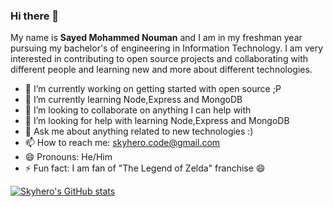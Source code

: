 ### Hi there 👋

My name is **Sayed Mohammed Nouman** and I am in my freshman year pursuing my bachelor's of engineering in Information Technology. I am very interested in contributing to open source projects and collaborating with different people and learning new and more about different technologies. 

- 🔭 I’m currently working on getting started with open source ;P
- 🌱 I’m currently learning Node,Express and MongoDB
- 👯 I’m looking to collaborate on anything I can help with
- 🤔 I’m looking for help with learning Node,Express and MongoDB
- 💬 Ask me about anything related to new technologies :)
- 📫 How to reach me: skyhero.code@gmail.com
- 😄 Pronouns: He/Him
- ⚡ Fun fact: I am fan of "The Legend of Zelda" franchise 😄
<!--
**Skyhero-admin/Skyhero-admin** is a ✨ _special_ ✨ repository because its `README.md` (this file) appears on your GitHub profile.

Here are some ideas to get you started:

- 🔭 I’m currently working on ...
- 🌱 I’m currently learning ...
- 👯 I’m looking to collaborate on anything I can help with
- 🤔 I’m looking for help with ...
- 💬 Ask me about ...
- 📫 How to reach me: skyhero.code@gmail.com
- 😄 Pronouns: He/Him
- ⚡ Fun fact: I am fan of "The Legend of Zelda" franchise 😄
-->
[![Skyhero's GitHub stats](https://github-readme-stats.vercel.app/api?username=Skyhero-admin)](https://github.com/Skyhero-admin/github-readme-stats&count_private=true,&show_icons=true,&theme=tokyonight)

